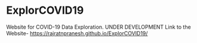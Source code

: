 # ExplorCOVID19
Website for COVID-19 Data Exploration.
UNDER DEVELOPMENT
Link to the Website- https://rajratnpranesh.github.io/ExplorCOVID19/
